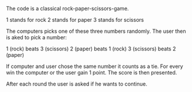 The code is a classical rock-paper-scissors-game.

1 stands for rock
2 stands for paper
3 stands for scissors

The computers picks one of these three numbers randomly. The user then is aked to pick a number:

1 (rock) beats 3 (scissors)
2 (paper) beats 1 (rock)
3 (scissors) beats 2 (paper)

If computer and user chose the same number it counts as a tie. For every win the computer or the user gain 1 point. The score is then presented.

After each round the user is asked if he wants to continue.

